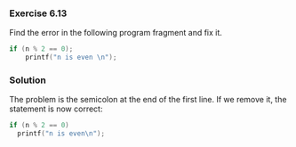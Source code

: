 ### Exercise 6.13

Find the error in the following program fragment and fix it.

```c
if (n % 2 == 0);
    printf("n is even \n");
```

### Solution
The problem is the semicolon at the end of the first line. If we remove it, the statement is now correct:

```c
if (n % 2 == 0)
  printf("n is even\n");
```
